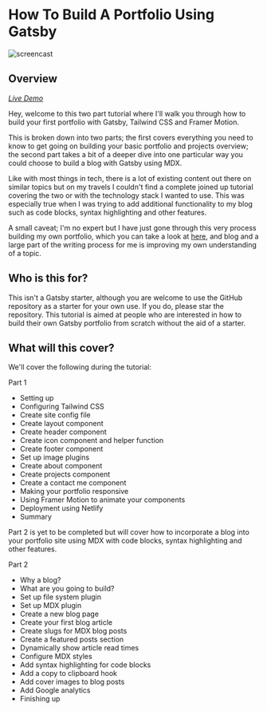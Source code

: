 # How To Build A Portfolio Using Gatsby

![screencast](screencast.gif)

## Overview

_[Live Demo](https://gatsby-portfolio-how-to.netlify.app/)_

Hey, welcome to this two part tutorial where I'll walk you through how to build your first portfolio with Gatsby, Tailwind CSS and Framer Motion.

This is broken down into two parts; the first covers everything you need to know to get going on building your basic portfolio and projects overview; the second part takes a bit of a deeper dive into one particular way you could choose to build a blog with Gatsby using MDX.

Like with most things in tech, there is a lot of existing content out there on similar topics but on my travels I couldn't find a complete joined up tutorial covering the two or with the technology stack I wanted to use. This was especially true when I was trying to add additional functionality to my blog such as code blocks, syntax highlighting and other features.

A small caveat; I'm no expert but I have just gone through this very process building my own portfolio, which you can take a look at [here](http://www.danielnorris.co.uk), and blog and a large part of the writing process for me is improving my own understanding of a topic.

## Who is this for?

This isn't a Gatsby starter, although you are welcome to use the GitHub repository as a starter for your own use. If you do, please star the repository. This tutorial is aimed at people who are interested in how to build their own Gatsby portfolio from scratch without the aid of a starter.

## What will this cover?

We'll cover the following during the tutorial:

Part 1

-   Setting up
-   Configuring Tailwind CSS
-   Create site config file
-   Create layout component
-   Create header component
-   Create icon component and helper function
-   Create footer component
-   Set up image plugins
-   Create about component
-   Create projects component
-   Create a contact me component
-   Making your portfolio responsive
-   Using Framer Motion to animate your components
-   Deployment using Netlify
-   Summary

Part 2 is yet to be completed but will cover how to incorporate a blog into your portfolio site using MDX with code blocks, syntax highlighting and other features.

Part 2

-   Why a blog?
-   What are you going to build?
-   Set up file system plugin
-   Set up MDX plugin
-   Create a new blog page
-   Create your first blog article
-   Create slugs for MDX blog posts
-   Create a featured posts section
-   Dynamically show article read times
-   Configure MDX styles
-   Add syntax highlighting for code blocks
-   Add a copy to clipboard hook
-   Add cover images to blog posts
-   Add Google analytics
-   Finishing up
